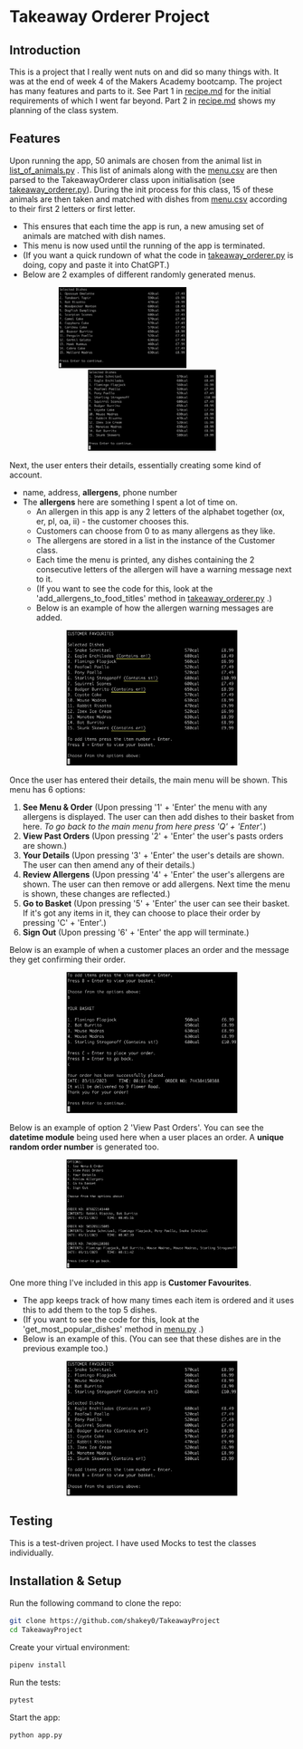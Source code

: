 # Takeaway Orderer Project

## Introduction
This is a project that I really went nuts on and did so many things with. It was at the end of week 4 of the Makers Academy bootcamp. The project has many features and parts to it. See Part 1 in [recipe.md](https://github.com/shakey0/TakeawayProject/blob/main/recipe.md#1-describe-the-problem) for the initial requirements of which I went far beyond. Part 2 in [recipe.md](https://github.com/shakey0/TakeawayProject/blob/main/recipe.md#2-design-the-class-system) shows my planning of the class system.

## Features

Upon running the app, 50 animals are chosen from the animal list in [list_of_animals.py](list_of_animals.py) . This list of animals along with the [menu.csv](menu.csv) are then parsed to the TakeawayOrderer class upon initialisation (see [takeaway_orderer.py](https://github.com/shakey0/TakeawayProject/blob/main/lib/takeaway_orderer.py#L12)). During the init process for this class, 15 of these animals are then taken and matched with dishes from [menu.csv](menu.csv) according to their first 2 letters or first letter.
- This ensures that each time the app is run, a new amusing set of animals are matched with dish names.
- This menu is now used until the running of the app is terminated.
- (If you want a quick rundown of what the code in [takeaway_orderer.py](https://github.com/shakey0/TakeawayProject/blob/main/lib/takeaway_orderer.py#L16) is doing, copy and paste it into ChatGPT.)
- Below are 2 examples of different randomly generated menus.

<p align="center">
    <img alt="Menu example 1" src="assets/menu_example_1.png" width="45%"/>
    <span style="display: inline-block; width: 100px;"></span>
    <img alt="Menu example 2" src="assets/menu_example_2.png" width="45%"/>
</p>

Next, the user enters their details, essentially creating some kind of account.
- name, address, **allergens**, phone number
- The **allergens** here are something I spent a lot of time on.
    - An allergen in this app is any 2 letters of the alphabet together (ox, er, pl, oa, ii) - the customer chooses this.
    - Customers can choose from 0 to as many allergens as they like.
    - The allergens are stored in a list in the instance of the Customer class.
    - Each time the menu is printed, any dishes containing the 2 consecutive letters of the allergen will have a warning message next to it.
    - (If you want to see the code for this, look at the 'add_allergens_to_food_titles' method in [takeaway_orderer.py](https://github.com/shakey0/TakeawayProject/blob/main/lib/takeaway_orderer.py#L94) .)
    - Below is an example of how the allergen warning messages are added.

<p align="center">
    <img alt="Allergens example" src="assets/allergens_example.png" width="60%"/>
</p>

Once the user has entered their details, the main menu will be shown. This menu has 6 options:
1. **See Menu & Order** (Upon pressing '1' + 'Enter' the menu with any allergens is displayed. The user can then add dishes to their basket from here. <em>To go back to the main menu from here press 'Q' + 'Enter'.</em>)
2. **View Past Orders** (Upon pressing '2' + 'Enter' the user's pasts orders are shown.)
3. **Your Details** (Upon pressing '3' + 'Enter' the user's details are shown. The user can then amend any of their details.)
4. **Review Allergens** (Upon pressing '4' + 'Enter' the user's allergens are shown. The user can then remove or add allergens. Next time the menu is shown, these changes are reflected.)
5. **Go to Basket** (Upon pressing '5' + 'Enter' the user can see their basket. If it's got any items in it, they can choose to place their order by pressing 'C' + 'Enter'.)
6. **Sign Out** (Upon pressing '6' + 'Enter' the app will terminate.)

Below is an example of when a customer places an order and the message they get confirming their order.

<p align="center">
    <img alt="Place order example" src="assets/place_order_example.png" width="60%"/>
</p>

Below is an example of option 2 'View Past Orders'. You can see the **datetime module** being used here when a user places an order. A **unique random order number** is generated too.

<p align="center">
    <img alt="Past orders example" src="assets/past_orders_example.png" width="60%"/>
</p>

One more thing I've included in this app is **Customer Favourites**.
- The app keeps track of how many times each item is ordered and it uses this to add them to the top 5 dishes.
- (If you want to see the code for this, look at the 'get_most_popular_dishes' method in [menu.py](https://github.com/shakey0/TakeawayProject/blob/main/lib/menu.py#L15) .)
- Below is an example of this. (You can see that these dishes are in the previous example too.)

<p align="center">
    <img alt="Customer favourites example" src="assets/customer_favourites_example.png" width="60%"/>
</p>

## Testing

This is a test-driven project. I have used Mocks to test the classes individually.

## Installation & Setup

Run the following command to clone the repo:
```bash
git clone https://github.com/shakey0/TakeawayProject
cd TakeawayProject
```

Create your virtual environment:
```bash
pipenv install
```

Run the tests:
```bash
pytest
```

Start the app:
```bash
python app.py
```